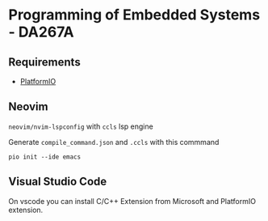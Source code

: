 # Programming of Embedded Systems - DA267A

## Requirements

  - [PlatformIO](https://platformio.org)

## Neovim

`neovim/nvim-lspconfig` with `ccls` lsp engine

Generate `compile_command.json` and `.ccls` with this commmand

```
pio init --ide emacs
```

## Visual Studio Code

On vscode you can install C/C++ Extension from Microsoft and PlatformIO extension.

